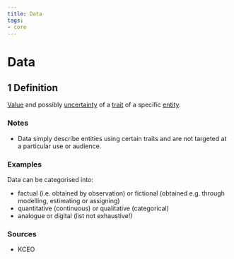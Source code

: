 ```yaml
---
title: Data
tags:
- core
---
```


# Data

## 1 Definition

[Value](../value) and possibly [uncertainty](../uncertainty) of a [trait](../trait) of a specific [entity](../entity).

### Notes 
- Data simply describe entities using certain traits and are not targeted at a particular use or audience.

### Examples 
Data can be categorised into:
- factual (i.e. obtained by observation) or fictional (obtained e.g. through modelling, estimating or assigning)
- quantitative (continuous) or qualitative (categorical)
- analogue or digital
(list not exhaustive!)
### Sources
- KCEO
